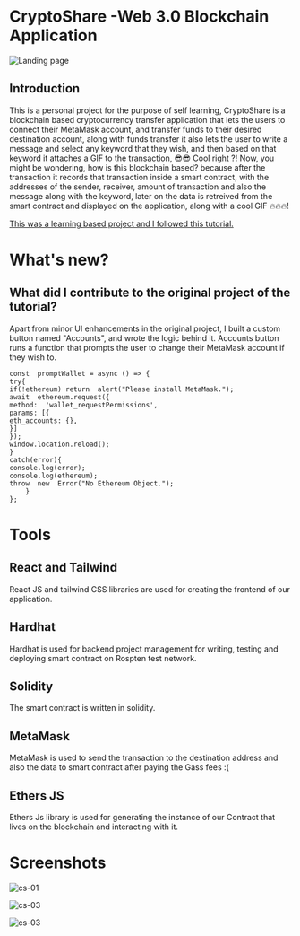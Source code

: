# CryptoShare -Web 3.0 Blockchain Application 
![Landing page](https://i.postimg.cc/vTsPvc6L/Crypto-Share-00.png)

## Introduction

This is a personal project for the purpose of self learning, CryptoShare is a blockchain based cryptocurrency transfer application that lets the users to connect their
MetaMask account, and transfer funds to their desired destination account, along with funds transfer it also lets the user to write a message and select any keyword that they wish, and then based
on that keyword it attaches a GIF to the transaction, :sunglasses::sunglasses:
 Cool right ?!
Now, you might be wondering, how is this blockchain based? because after the transaction it records that transaction inside a smart contract, with the addresses of the sender, receiver, amount of transaction
and also the message along with the keyword, later on the data is retreived from the smart contract and displayed on the application, along with a cool GIF :fire::fire::fire:!


[This was a learning based project and I followed this tutorial.](https://www.youtube.com/watch?v=Wn_Kb3MR_cU&feature=youtu.be)

# What's new?
## What did I contribute to the original project of the tutorial?
Apart from minor UI enhancements in the original project, I built a custom button named "Accounts", and wrote the logic behind it.
Accounts button runs a function that prompts the user to change their MetaMask account if they wish to.

    const  promptWallet = async () => { 
    try{
    if(!ethereum) return  alert("Please install MetaMask.");
    await  ethereum.request({
    method:  'wallet_requestPermissions',
    params: [{
    eth_accounts: {},
    }]
    });
    window.location.reload();
    }
    catch(error){
    console.log(error);
    console.log(ethereum);
    throw  new  Error("No Ethereum Object.");
	    }
    };


# Tools

## React and Tailwind
React JS and tailwind CSS libraries are used for creating the frontend of our application.

## Hardhat
Hardhat is used for backend project management for writing, testing and deploying smart contract on Rospten test network.

## Solidity
The smart contract is written in solidity.

## MetaMask
MetaMask is used to send the transaction to the destination address and also the data to smart contract after paying the Gass fees :(

## Ethers JS
Ethers Js library is used for generating the instance of our Contract that lives on the blockchain and interacting with it.

# Screenshots
![cs-01](https://i.postimg.cc/mrQB6Pgp/Crypto-Share-05.png)

![cs-03](https://i.postimg.cc/g043R2bQ/Crypto-Share-03.png)

![cs-03](https://i.postimg.cc/q7mjrLqN/Crypto-Share-04.png)
